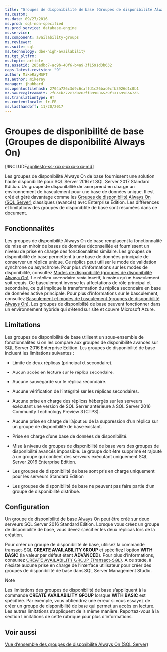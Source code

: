 ```yaml
---
title: "Groupes de disponibilité de base (Groupes de disponibilité Always On) | Microsoft Docs"
ms.custom: 
ms.date: 09/27/2016
ms.prod: sql-non-specified
ms.prod_service: database-engine
ms.service: 
ms.component: availability-groups
ms.reviewer: 
ms.suite: sql
ms.technology: dbe-high-availability
ms.tgt_pltfrm: 
ms.topic: article
ms.assetid: 285adbc7-ac9b-40f6-b4a9-3f1591d3b632
caps.latest.revision: "9"
author: MikeRayMSFT
ms.author: mikeray
manager: jhubbard
ms.openlocfilehash: 2704a726c3d9c6caffd1c26bac0cfb3926d1c0b1
ms.sourcegitcommit: 7f8aebc72e7d0c8cff3990865c9f1316996a67d5
ms.translationtype: HT
ms.contentlocale: fr-FR
ms.lasthandoff: 11/20/2017
---
```

# <a name="basic-availability-groups-always-on-availability-groups"></a>Groupes de disponibilité de base (Groupes de disponibilité Always On)
[!INCLUDE[appliesto-ss-xxxx-xxxx-xxx-md](../../../includes/appliesto-ss-xxxx-xxxx-xxx-md.md)]

  Les groupes de disponibilité Always On de base fournissent une solution haute disponibilité pour SQL Server 2016 et SQL Server 2017 Standard Edition. Un groupe de disponibilité de base prend en charge un environnement de basculement pour une base de données unique. Il est créé et géré davantage comme les [Groupes de disponibilité Always On &#40;SQL Server&#41;](../../../database-engine/availability-groups/windows/always-on-availability-groups-sql-server.md) classiques (avancés) avec Enterprise Edition. Les différences et limitations des groupes de disponibilité de base sont résumées dans ce document.  
  
## <a name="features"></a>Fonctionnalités  
 Les groupes de disponibilité Always On de base remplacent la fonctionnalité de mise en miroir de bases de données déconseillée et fournissent un niveau de prise en charge des fonctionnalités similaire. Les groupes de disponibilité de base permettent à une base de données principale de conserver un réplica unique. Ce réplica peut utiliser le mode de validation synchrone ou asynchrone. Pour plus d’informations sur les modes de disponibilité, consultez [Modes de disponibilité &#40;groupes de disponibilité Always On&#41;](../../../database-engine/availability-groups/windows/availability-modes-always-on-availability-groups.md). Le réplica secondaire reste inactif, à moins qu’un basculement soit requis. Ce basculement inverse les affectations de rôle principal et secondaire, ce qui implique la transformation du réplica secondaire en base de données active principale. Pour plus d’informations sur le basculement, consultez [Basculement et modes de basculement &#40;groupes de disponibilité Always On&#41;](../../../database-engine/availability-groups/windows/failover-and-failover-modes-always-on-availability-groups.md). Les groupes de disponibilité de base peuvent fonctionner dans un environnement hybride qui s’étend sur site et couvre Microsoft Azure.  
  
## <a name="limitations"></a>Limitations  
 Les groupes de disponibilité de base utilisent un sous-ensemble de fonctionnalités si on les compare aux groupes de disponibilité avancés sur SQL Server 2016 Enterprise Edition. Les groupes de disponibilité de base incluent les limitations suivantes :  
  
- Limite de deux réplicas (principal et secondaire).  
  
- Aucun accès en lecture sur le réplica secondaire.  
  
- Aucune sauvegarde sur le réplica secondaire.  

- Aucune vérification de l’intégrité sur les réplicas secondaires. 

- Aucune prise en charge des réplicas hébergés sur les serveurs exécutant une version de SQL Server antérieure à SQL Server 2016 Community Technology Preview 3 (CTP3).  
  
- Aucune prise en charge de l’ajout ou de la suppression d’un réplica sur un groupe de disponibilité de base existant.  
  
- Prise en charge d’une base de données de disponibilité.  
  
- Mise à niveau de groupes de disponibilité de base vers des groupes de disponibilité avancés impossible. Le groupe doit être supprimé et rajouté à un groupe qui contient des serveurs exécutant uniquement SQL Server 2016 Enterprise Edition.  
  
- Les groupes de disponibilité de base sont pris en charge uniquement pour les serveurs Standard Edition. 

- Les groupes de disponibilité de base ne peuvent pas faire partie d’un groupe de disponibilité distribué. 
  
## <a name="configuration"></a>Configuration  
 Un groupe de disponibilité de base Always On peut être créé sur deux serveurs SQL Server 2016 Standard Edition. Lorsque vous créez un groupe de disponibilité de base, vous devez spécifier les deux réplicas lors de la création.  
  
 Pour créer un groupe de disponibilité de base, utilisez la commande transact-SQL **CREATE AVAILABILITY GROUP** et spécifiez l’option **WITH BASIC** (la valeur par défaut étant **ADVANCED**). Pour plus d’informations, consultez [CREATE AVAILABILITY GROUP &#40;Transact-SQL&#41;](../../../t-sql/statements/create-availability-group-transact-sql.md). À ce stade, il n’existe aucune prise en charge de l’interface utilisateur pour créer des groupes de disponibilité de base dans SQL Server Management Studio.  
  
> [!NOTE]  
>  Les limitations des groupes de disponibilité de base s’appliquent à la commande **CREATE AVAILABILITY GROUP** lorsque **WITH BASIC** est spécifiée. Par exemple, vous obtiendrez une erreur si vous essayez de créer un groupe de disponibilité de base qui permet un accès en lecture. Les autres limitations s’appliquent de la même manière. Reportez-vous à la section Limitations de cette rubrique pour plus d’informations.  
  
## <a name="see-also"></a>Voir aussi  
 [Vue d’ensemble des groupes de disponibilité Always On &#40;SQL Server&#41;](../../../database-engine/availability-groups/windows/overview-of-always-on-availability-groups-sql-server.md)  
  
  
